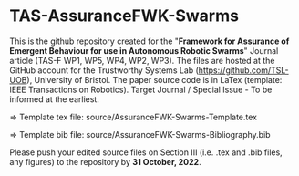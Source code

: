 # TAS-AssuranceFWK-Swarms

This is the github repository created for the "**Framework for Assurance of Emergent Behaviour for use in Autonomous Robotic Swarms**" Journal article (TAS-F WP1, WP5, WP4, WP2, WP3). The files are hosted at the GitHub account for the Trustworthy Systems Lab (https://github.com/TSL-UOB), University of Bristol. The paper source code is in LaTex (template: IEEE Transactions on Robotics). Target Journal / Special Issue - To be informed at the earliest.

=> Template tex file: source/AssuranceFWK-Swarms-Template.tex

=> Template bib file: source/AssuranceFWK-Swarms-Bibliography.bib

Please push your edited source files on Section III (i.e. .tex and .bib files, any figures) to the repository by **31 October, 2022**.
